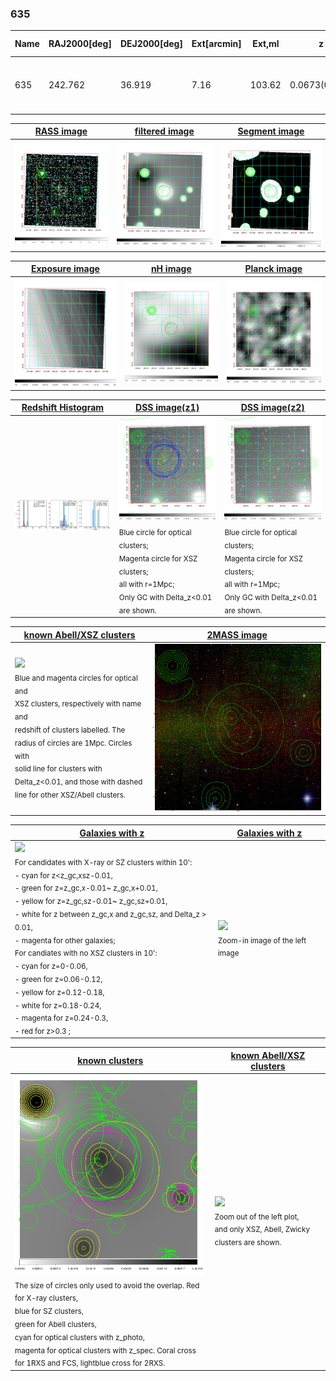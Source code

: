 <div STYLE="page-break-after: always;"></div>

### 635

|Name|RAJ2000[deg]|DEJ2000[deg] |Ext[arcmin]| Ext,ml | z | z_src| C|GC(XSZ,Delta_z<0.01)| GC(OPT,Delta_z<0.01)|GC| R_sig[arcmin] | R500[arcmin] | R500[Mpc]| CRsig[c/s] | CR500[c/s] |L500[1E44 erg/s]|F500[1E-12 erg/s/cm^2]| M500[1E14 Msun]|Tx[keV]|Cnt_sig|Beta|Rc[arcmin]|Comment|Alias|
|---|---|---|---|---|---|------|---|--------|---------|----------|---|---|---|---|---|---|---|---|---|---|---|---|---|---|
|635| 242.762| 36.919| 7.16| 103.62| 0.0673(0.005)| z1, z_xsz| B| F20, SPI| N, W| C, F20, N, SPI, W| 9.288| 9.269| 0.717| 0.150(0.032)| 0.150(0.032)| 0.317(0.046)| 2.885(0.419)| 1.12(0.08)| 2.34(0.11)| 110.6| 0.913(-0.108+0.062)| 7.481(-0.981+0.752)| -| t357|

|[RASS image](../image/635/635_img.pdf)|[filtered image](../image/635/635_fil.pdf)|[Segment image](../image/635/635_seg.pdf)|
|-------------------|--------------------|-------------------|
| <img src="../image/635/635_img.png" width="300">  | <img src="../image/635/635_fil.png" width="300">   | <img src="../image/635/635_seg.png" width="300">  |

|[Exposure image](../image/635/635_mex.pdf)| [nH image](../image/635/635_nh.pdf)| [Planck image](../image/635/635_p.pdf)|
|-------------------|--------------------|-------------------|
|<img src="../image/635/635_mex.png" width="300">   | <img src="../image/635/635_nh.png" width="300">    | <img src="../image/635/635_p.png" width="300"> |

|[Redshift Histogram](../image/635/635_zg.pdf) | [DSS image(z1)](../image/635/635_dss_z1.pdf)      |  [DSS image(z2)](../image/635/635_dss_z2.pdf)    |
|-------------------|--------------------|-------------------|
|<img src="../image/635/635_zg.png" width="300"> |<img src="../image/635/635_dss_z1.png" width="300"> <sub><br>Blue circle for optical clusters; <br>Magenta circle for XSZ clusters; <br>all with r=1Mpc; <br>Only GC with Delta_z<0.01 are shown. </sub>| <img src="../image/635/635_dss_z2.png" width="300"><sub><br>Blue circle for optical clusters; <br>Magenta circle for XSZ clusters; <br>all with r=1Mpc; <br>Only GC with Delta_z<0.01 are shown. </sub> |

|[known Abell/XSZ clusters](../image/635/635_m.pdf) | [2MASS image](../image/635/635_2mass.pdf)      |
|-------------------|-------------------|
|<img src=../image/635/635_m.png width="300"> <br><sub>Blue and magenta circles for optical and <br>XSZ clusters, respectively with name and <br>redshift of clusters labelled. The <br>radius of circles are 1Mpc. Circles with <br>solid line for clusters with <br>Delta_z<0.01, and those with dashed <br>line for other XSZ/Abell clusters.        </sub>|<img src="../image/635/635_2mass.png" width="300">  |

|[Galaxies with z](../image/635/635_opt_ned.pdf) |[Galaxies with z](../image/635/635_opt_ned_zoom.pdf) |
|-------------------|-------------------|
| <img src=../image/635/635_opt_ned.png width="300"> <br><sub> For candidates with X-ray or SZ clusters within 10': <br> - cyan for z<z_gc,xsz-0.01, <br> - green for z=z_gc,x-0.01~ z_gc,x+0.01, <br> - yellow for z=z_gc,sz-0.01~ z_gc,sz+0.01, <br> - white for z between z_gc,x and z_gc,sz, and Delta_z > 0.01, <br> - magenta for other galaxies; <br>For candiates with no XSZ clusters in 10': <br> - cyan for z=0-0.06, <br> - green for z=0.06-0.12, <br> - yellow for z=0.12-0.18, <br> - white for z=0.18-0.24, <br> - magenta for z=0.24-0.3, <br> - red for z>0.3 ;  </sub>|<img src=../image/635/635_opt_ned_zoom.png width="300">  <br><sub> Zoom-in image of the left image</sub>|

|[known clusters](../image/635/635_gc.pdf) |[known Abell/XSZ clusters](../image/635/635_gc_large.pdf) |
|-------------------|-------------------|
| <img src=../image/635/635_gc.png width="300"> <br><sub> The size of circles only used to avoid the overlap. Red for X-ray clusters, <br> blue for SZ clusters, <br> green for Abell clusters, <br> cyan for optical clusters with z_photo, <br> magenta for optical clusters with z_spec. Coral cross for 1RXS and FCS, lightblue cross for 2RXS. </sub>|<img src=../image/635/635_gc_large.png width="300"> <br><sub> Zoom out of the left plot, <br> and only XSZ, Abell, Zwicky clusters are shown. </sub> |



